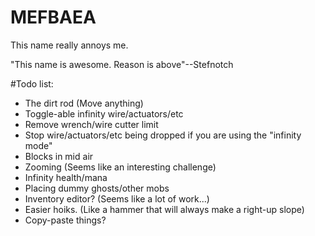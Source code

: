 # MEFBAEA
This name really annoys me.


"This name is awesome. Reason is above"--Stefnotch




#Todo list:
- The dirt rod (Move anything)
- Toggle-able infinity wire/actuators/etc
- Remove wrench/wire cutter limit
- Stop wire/actuators/etc being dropped if you are using the "infinity mode" 
- Blocks in mid air 
- Zooming (Seems like an interesting challenge) 
- Infinity health/mana 
- Placing dummy ghosts/other mobs 
- Inventory editor? (Seems like a lot of work...) 
- Easier hoiks. (Like a hammer that will always make a right-up slope) 
- Copy-paste things? 
